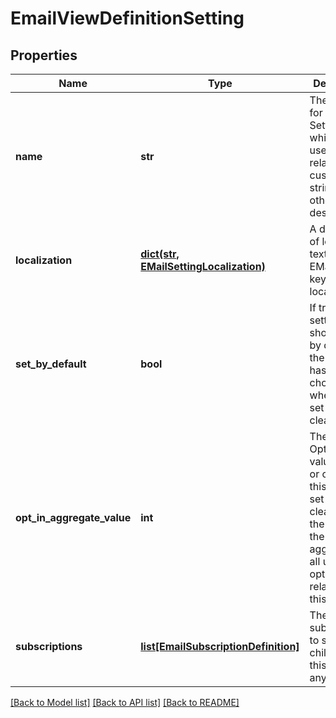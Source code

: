 # EmailViewDefinitionSetting

## Properties
Name | Type | Description | Notes
------------ | ------------- | ------------- | -------------
**name** | **str** | The identifier for this UI Setting, which can be used to relate it to custom strings or other data as desired. | [optional] 
**localization** | [**dict(str, EMailSettingLocalization)**](EMailSettingLocalization.md) | A dictionary of localized text for the EMail setting, keyed by the locale. | [optional] 
**set_by_default** | **bool** | If true, this setting should be set by default if the user hasn&#39;t chosen whether it&#39;s set or cleared yet. | [optional] 
**opt_in_aggregate_value** | **int** | The OptInFlags value to set or clear if this setting is set or cleared in the UI. It is the aggregate of all underlying opt-in flags related to this setting. | [optional] 
**subscriptions** | [**list[EmailSubscriptionDefinition]**](EmailSubscriptionDefinition.md) | The subscriptions to show as children of this setting, if any. | [optional] 

[[Back to Model list]](../README.md#documentation-for-models) [[Back to API list]](../README.md#documentation-for-api-endpoints) [[Back to README]](../README.md)


